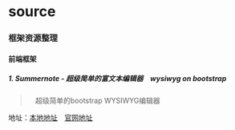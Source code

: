 # source

### 框架资源整理
#### 前端框架
##### 1. Summernote - 超级简单的富文本编辑器　wysiwyg on bootstrap
>　超级简单的bootstrap WYSIWYG编辑器

地址：<a href="summernote/">本地地址</a>　<a href="http://summernote.org/">官网地址</a>